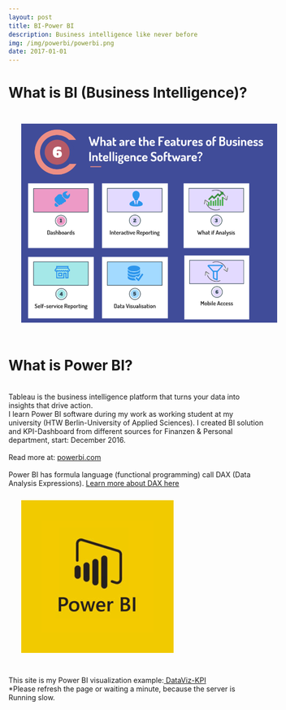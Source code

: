 ```yaml
---
layout: post
title: BI-Power BI
description: Business intelligence like never before
img: /img/powerbi/powerbi.png
date: 2017-01-01
---
```


# What is BI (Business Intelligence)?
<img class="center" src="/img/bi/BI.PNG" style="padding:25px">


# What is Power BI?
<Br>
Tableau is the business intelligence platform that turns your data into insights that drive action. 
<Br>
I learn Power BI software during my work as working student at my university (HTW Berlin-University of Applied Sciences). I created BI solution and KPI-Dashboard from different sources for Finanzen & Personal department, start: December 2016.
 
 <Br>
 <Br>
Read more at: <a href="https://powerbi.microsoft.com/en-us/"> powerbi.com</a>
<Br>
 <Br>
 Power BI has formula language (functional programming) call DAX (Data Analysis Expressions). 
<a href="https://msdn.microsoft.com/en-us/query-bi/dax/dax-function-reference"> Learn more about DAX here</a>
<img class="col one right" src="/img/powerbi/powerbi.png" style="padding:25px">
<Br>
 <Br>
 This site is my Power BI visualization example:<a href="https://itsmecevi.github.io/dataviz-kpi/"> DataViz-KPI</a>
 <Br>
 *Please refresh the page or waiting a minute, because the server is Running slow.
